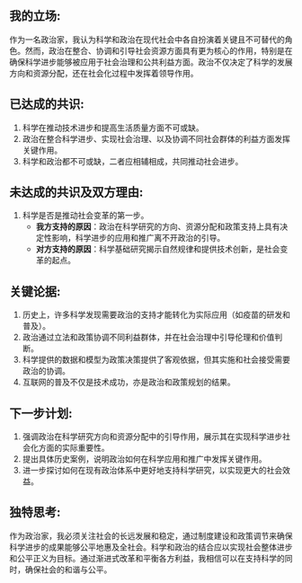 ## 我的立场:
作为一名政治家，我认为科学和政治在现代社会中各自扮演着关键且不可替代的角色。然而，政治在整合、协调和引导社会资源方面具有更为核心的作用，特别是在确保科学进步能够被应用于社会治理和公共利益方面。政治不仅决定了科学的发展方向和资源分配，还在社会化过程中发挥着领导作用。

## 已达成的共识:
1. 科学在推动技术进步和提高生活质量方面不可或缺。
2. 政治在整合科学进步、实现社会治理、以及协调不同社会群体的利益方面发挥关键作用。
3. 科学和政治都不可或缺，二者应相辅相成，共同推动社会进步。

## 未达成的共识及双方理由:
1. 科学是否是推动社会变革的第一步。
   - **我方支持的原因**：政治在科学研究的方向、资源分配和政策支持上具有决定性影响，科学进步的应用和推广离不开政治的引导。
   - **对方支持的原因**：科学基础研究揭示自然规律和提供技术创新，是社会变革的起点。

## 关键论据:
1. 历史上，许多科学发现需要政治的支持才能转化为实际应用（如疫苗的研发和普及）。
2. 政治通过立法和政策协调不同利益群体，并在社会治理中引导伦理和价值判断。
3. 科学提供的数据和模型为政策决策提供了客观依据，但其实施和社会接受需要政治的协调。
4. 互联网的普及不仅是技术成功，亦是政治和政策规划的结果。

## 下一步计划:
1. 强调政治在科学研究方向和资源分配中的引导作用，展示其在实现科学进步社会化方面的实际重要性。
2. 提出具体历史案例，说明政治如何在科学应用和推广中发挥关键作用。
3. 进一步探讨如何在现有政治体系中更好地支持科学研究，以实现更大的社会效益。

## 独特思考:
作为政治家，我必须关注社会的长远发展和稳定，通过制度建设和政策调节来确保科学进步的成果能够公平地惠及全社会。科学和政治的结合应以实现社会整体进步和公平正义为目标。通过渐进式改革和平衡各方利益，我相信可以在支持科学的同时，确保社会的和谐与公平。